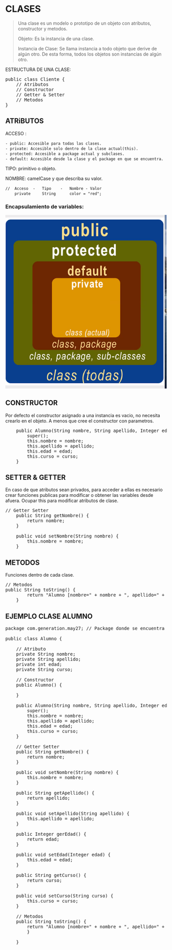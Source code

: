 # CLASES

> Una clase es un modelo o prototipo de un objeto con atributos, constructor y metodos.
> 
> Objeto: Es la instancia de una clase.
> 
> Instancia de Clase: Se llama instancia a todo objeto que derive de algún otro. De esta forma, todos los objetos son instancias de algún otro.

ESTRUCTURA DE UNA CLASE:
<pre>
public class Cliente {
	// Atributos
	// Constructor
	// Getter & Setter
	// Metodos
}
</pre>

## ATRiBUTOS

ACCESO : 
 
	- public: Accesible para todas las clases.
	- private: Accesible solo dentro de la clase actual(this).
	- protected: Accesible a package actual y subclases.
	- default: Accesible desde la clase y el package en que se encuentra.

TIPO: primitivo o objeto.

NOMBRE: camelCase y que describa su valor.


    //  Acceso  -   Tipo    -   Nombre - Valor
        private     String      color = "red";

### Encapsulamiento de variables:

![Encapsulamiento](/assets/encapsulamiento.png)


## CONSTRUCTOR

Por defecto el constructor asignado a una instancia es vacio, no necesita crearlo en el objeto. A menos que cree el constructor con parametros.

<pre>
	public Alumno(String nombre, String apellido, Integer edad, String curso) {
		super();
		this.nombre = nombre;
		this.apellido = apellido;
		this.edad = edad;
		this.curso = curso;
	}
</pre>

## SETTER & GETTER

En caso de que atributos sean privados, para acceder a ellas es necesario crear funciones publicas para modificar o obtener las variables desde afuera. Ocupar this para modificar atributos de clase.

<pre>
// Getter Setter
	public String getNombre() {
		return nombre;
	}

	public void setNombre(String nombre) {
		this.nombre = nombre;
	}
</pre>

## METODOS

Funciones dentro de cada clase.

<pre>
// Metodos
public String toString() {
		return "Alumno [nombre=" + nombre + ", apellido=" + apellido + ", edad=" + edad + ", curso=" + curso + "]";
	}
</pre>

## EJEMPLO CLASE ALUMNO
<pre>
package com.generation.may27; // Package donde se encuentra la clase

public class Alumno {

	// Atributo
	private String nombre;
	private String apellido;
	private int edad;
	private String curso;

	// Constructor
	public Alumno() {
	
	}

	public Alumno(String nombre, String apellido, Integer edad, String curso) {
		super();
		this.nombre = nombre;
		this.apellido = apellido;
		this.edad = edad;
		this.curso = curso;
	}

	// Getter Setter
	public String getNombre() {
		return nombre;
	}

	public void setNombre(String nombre) {
		this.nombre = nombre;
	}

	public String getApellido() {
		return apellido;
	}

	public void setApellido(String apellido) {
		this.apellido = apellido;
	}

	public Integer gerEdad() {
		return edad;
	}

	public void setEdad(Integer edad) {
		this.edad = edad;
	}

	public String getCurso() {
		return curso;
	}

	public void setCurso(String curso) {
		this.curso = curso;
	}

	// Metodos
	public String toString() {
		return "Alumno [nombre=" + nombre + ", apellido=" + apellido + ", edad=" + edad + ", curso=" + curso + "]";
		}

	}

</pre>